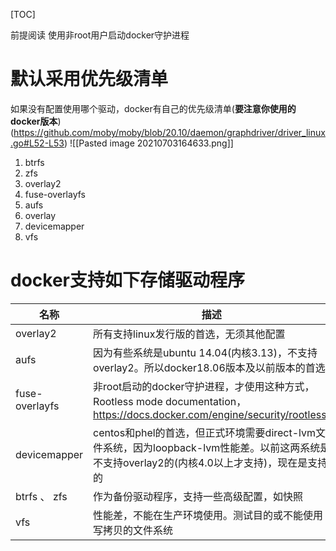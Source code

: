 
[TOC]

前提阅读
使用非root用户启动docker守护进程

# 默认采用优先级清单
如果没有配置使用哪个驱动，docker有自己的优先级清单(**要注意你使用的docker版本**)(https://github.com/moby/moby/blob/20.10/daemon/graphdriver/driver_linux.go#L52-L53)
![[Pasted image 20210703164633.png]]
1. btrfs
2. zfs
3. overlay2
4. fuse-overlayfs
5. aufs
6. overlay
7. devicemapper
8. vfs

# docker支持如下存储驱动程序
| 名称           | 描述                                                                                                                                  |
| -------------- | ------------------------------------------------------------------------------------------------------------------------------------- |
| overlay2       | 所有支持linux发行版的首选，无须其他配置                                                                                               |
| aufs           | 因为有些系统是ubuntu 14.04(内核3.13)，不支持overlay2。所以docker18.06版本及以前版本的首选                                             |
| fuse-overlayfs | 非root启动的docker守护进程，才使用这种方式， Rootless mode documentation，https://docs.docker.com/engine/security/rootless/           |
| devicemapper   | centos和phel的首选，但正式环境需要direct-lvm文件系统，因为loopback-lvm性能差。以前这两系统是不支持overlay2的(内核4.0以上才支持)，现在是支持的 |
| btrfs 、 zfs   | 作为备份驱动程序，支持一些高级配置，如快照                                                                                            |
| vfs            | 性能差，不能在生产环境使用。测试目的或不能使用写拷贝的文件系统                                                                        |